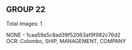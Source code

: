 ## GROUP 22
Total images: 1  

NONE - 1caa59a5c8ad39f52063af9f982c76d2  
OCR: Colombo, SHIP, MANAGEMENT, COMPANY  

